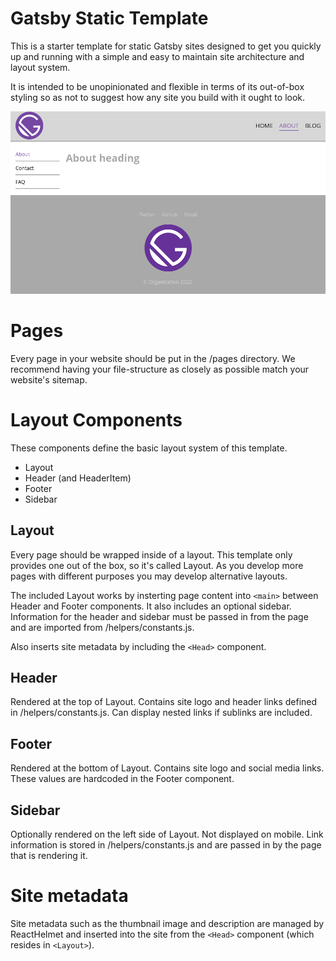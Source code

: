 # Gatsby Static Template
This is a starter template for static Gatsby sites designed to get you quickly up and running with a simple and easy to maintain site architecture and layout system.

It is intended to be unopinionated and flexible in terms of its out-of-box styling so as not to suggest how any site you build with it ought to look.

![Homepage screenshot](https://github.com/CaptainStack/gatsby-static-template/blob/main/src/images/screenshot.png "Template screenshot")

# Pages
Every page in your website should be put in the /pages directory. We recommend having your file-structure as closely as possible match your website's sitemap.

# Layout Components
These components define the basic layout system of this template.
* Layout
* Header (and HeaderItem)
* Footer
* Sidebar

## Layout
Every page should be wrapped inside of a layout. This template only provides one out of the box, so it's called Layout. As you develop more pages with different purposes you may develop alternative layouts.

The included Layout works by insterting page content into ```<main>``` between Header and Footer components. It also includes an optional sidebar. Information for the header and sidebar must be passed in from the page and are imported from /helpers/constants.js.

Also inserts site metadata by including the ```<Head>``` component.

## Header
Rendered at the top of Layout. Contains site logo and header links defined in /helpers/constants.js. Can display nested links if sublinks are included.

## Footer
Rendered at the bottom of Layout. Contains site logo and social media links. These values are hardcoded in the Footer component.

## Sidebar
Optionally rendered on the left side of Layout. Not displayed on mobile. Link information is stored in /helpers/constants.js and are passed in by the page that is rendering it.

# Site metadata
Site metadata such as the thumbnail image and description are managed by ReactHelmet and inserted into the site from the ```<Head>``` component (which resides in ```<Layout>```).
